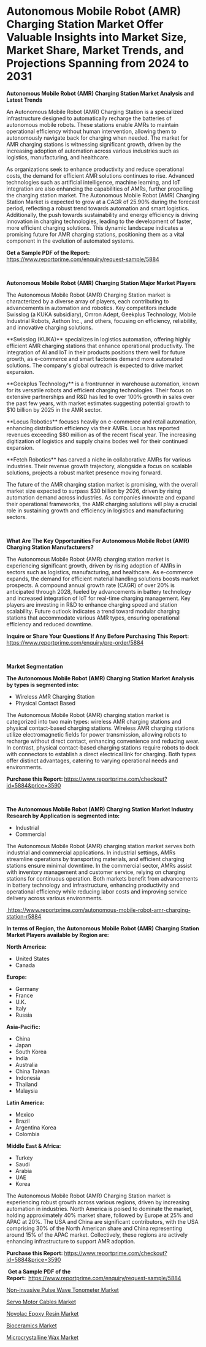 <p><h1>Autonomous Mobile Robot (AMR) Charging Station Market Offer Valuable Insights into Market Size, Market Share, Market Trends, and Projections Spanning from 2024 to 2031</h1></p><p><strong>Autonomous Mobile Robot (AMR) Charging Station Market Analysis and Latest Trends</strong></p>
<p><p>An Autonomous Mobile Robot (AMR) Charging Station is a specialized infrastructure designed to automatically recharge the batteries of autonomous mobile robots. These stations enable AMRs to maintain operational efficiency without human intervention, allowing them to autonomously navigate back for charging when needed. The market for AMR charging stations is witnessing significant growth, driven by the increasing adoption of automation across various industries such as logistics, manufacturing, and healthcare.</p><p>As organizations seek to enhance productivity and reduce operational costs, the demand for efficient AMR solutions continues to rise. Advanced technologies such as artificial intelligence, machine learning, and IoT integration are also enhancing the capabilities of AMRs, further propelling the charging station market. The Autonomous Mobile Robot (AMR) Charging Station Market is expected to grow at a CAGR of 25.90% during the forecast period, reflecting a robust trend towards automation and smart logistics. Additionally, the push towards sustainability and energy efficiency is driving innovation in charging technologies, leading to the development of faster, more efficient charging solutions. This dynamic landscape indicates a promising future for AMR charging stations, positioning them as a vital component in the evolution of automated systems.</p></p>
<p><strong>Get a Sample PDF of the Report:&nbsp;</strong> <a href="https://www.reportprime.com/enquiry/request-sample/5884">https://www.reportprime.com/enquiry/request-sample/5884</a></p>
<p>&nbsp;</p>
<p><strong>Autonomous Mobile Robot (AMR) Charging Station Major Market Players</strong></p>
<p><p>The Autonomous Mobile Robot (AMR) Charging Station market is characterized by a diverse array of players, each contributing to advancements in automation and robotics. Key competitors include Swisslog (a KUKA subsidiary), Omron Adept, Geekplus Technology, Mobile Industrial Robots, Aethon Inc., and others, focusing on efficiency, reliability, and innovative charging solutions.</p><p>**Swisslog (KUKA)** specializes in logistics automation, offering highly efficient AMR charging stations that enhance operational productivity. The integration of AI and IoT in their products positions them well for future growth, as e-commerce and smart factories demand more automated solutions. The company's global outreach is expected to drive market expansion.</p><p>**Geekplus Technology** is a frontrunner in warehouse automation, known for its versatile robots and efficient charging technologies. Their focus on extensive partnerships and R&D has led to over 100% growth in sales over the past few years, with market estimates suggesting potential growth to $10 billion by 2025 in the AMR sector.</p><p>**Locus Robotics** focuses heavily on e-commerce and retail automation, enhancing distribution efficiency via their AMRs. Locus has reported revenues exceeding $80 million as of the recent fiscal year. The increasing digitization of logistics and supply chains bodes well for their continued expansion.</p><p>**Fetch Robotics** has carved a niche in collaborative AMRs for various industries. Their revenue growth trajectory, alongside a focus on scalable solutions, projects a robust market presence moving forward.</p><p>The future of the AMR charging station market is promising, with the overall market size expected to surpass $30 billion by 2026, driven by rising automation demand across industries. As companies innovate and expand their operational frameworks, the AMR charging solutions will play a crucial role in sustaining growth and efficiency in logistics and manufacturing sectors.</p></p>
<p>&nbsp;</p>
<p><strong>What Are The Key Opportunities For Autonomous Mobile Robot (AMR) Charging Station Manufacturers?</strong></p>
<p><p>The Autonomous Mobile Robot (AMR) charging station market is experiencing significant growth, driven by rising adoption of AMRs in sectors such as logistics, manufacturing, and healthcare. As e-commerce expands, the demand for efficient material handling solutions boosts market prospects. A compound annual growth rate (CAGR) of over 20% is anticipated through 2028, fueled by advancements in battery technology and increased integration of IoT for real-time charging management. Key players are investing in R&D to enhance charging speed and station scalability. Future outlook indicates a trend toward modular charging stations that accommodate various AMR types, ensuring operational efficiency and reduced downtime.</p></p>
<p><strong>Inquire or Share Your Questions If Any Before Purchasing This Report:</strong> <a href="https://www.reportprime.com/enquiry/pre-order/5884">https://www.reportprime.com/enquiry/pre-order/5884</a></p>
<p>&nbsp;</p>
<p><strong>Market Segmentation</strong></p>
<p><strong>The Autonomous Mobile Robot (AMR) Charging Station Market Analysis by types is segmented into:</strong></p>
<p><ul><li>Wireless AMR Charging Station</li><li>Physical Contact Based</li></ul></p>
<p><p>The Autonomous Mobile Robot (AMR) charging station market is categorized into two main types: wireless AMR charging stations and physical contact-based charging stations. Wireless AMR charging stations utilize electromagnetic fields for power transmission, allowing robots to recharge without direct contact, enhancing convenience and reducing wear. In contrast, physical contact-based charging stations require robots to dock with connectors to establish a direct electrical link for charging. Both types offer distinct advantages, catering to varying operational needs and environments.</p></p>
<p><strong>Purchase this Report:&nbsp;</strong><a href="https://www.reportprime.com/checkout?id=5884&price=3590">https://www.reportprime.com/checkout?id=5884&price=3590</a></p>
<p>&nbsp;</p>
<p><strong>The Autonomous Mobile Robot (AMR) Charging Station Market Industry Research by Application is segmented into:</strong></p>
<p><ul><li>Industrial</li><li>Commercial</li></ul></p>
<p><p>The Autonomous Mobile Robot (AMR) charging station market serves both industrial and commercial applications. In industrial settings, AMRs streamline operations by transporting materials, and efficient charging stations ensure minimal downtime. In the commercial sector, AMRs assist with inventory management and customer service, relying on charging stations for continuous operation. Both markets benefit from advancements in battery technology and infrastructure, enhancing productivity and operational efficiency while reducing labor costs and improving service delivery across various environments.</p></p>
<p><a href="https://www.reportprime.com/autonomous-mobile-robot-amr-charging-station-r5884">&nbsp;https://www.reportprime.com/autonomous-mobile-robot-amr-charging-station-r5884</a></p>
<p><strong>In terms of Region, the Autonomous Mobile Robot (AMR) Charging Station Market Players available by Region are:</strong></p>
<p>
    <p> <strong> North America: </strong>
        <ul>
            <li>United States</li>
            <li>Canada</li>
        </ul>
        </p> 
    <p> <strong> Europe: </strong>
        <ul>
            <li>Germany</li>
            <li>France</li>
            <li>U.K.</li>
            <li>Italy</li>
            <li>Russia</li>
        </ul>
        </p> 
    <p> <strong> Asia-Pacific: </strong>
        <ul>
            <li>China</li>
            <li>Japan</li>
            <li>South Korea</li>
            <li>India</li>
            <li>Australia</li>
            <li>China Taiwan</li>
            <li>Indonesia</li>
            <li>Thailand</li>
            <li>Malaysia</li>
        </ul>
        </p> 
    <p> <strong> Latin America: </strong>
        <ul>
            <li>Mexico</li>
            <li>Brazil</li>
            <li>Argentina Korea</li>
            <li>Colombia</li>
        </ul>
        </p> 
    <p> <strong> Middle East & Africa: </strong>
        <ul>
            <li>Turkey</li>
            <li>Saudi</li>
            <li>Arabia</li>
            <li>UAE</li>
            <li>Korea</li>
        </ul>
    </p>
    </p>
<p><p>The Autonomous Mobile Robot (AMR) Charging Station market is experiencing robust growth across various regions, driven by increasing automation in industries. North America is poised to dominate the market, holding approximately 40% market share, followed by Europe at 25% and APAC at 20%. The USA and China are significant contributors, with the USA comprising 30% of the North American share and China representing around 15% of the APAC market. Collectively, these regions are actively enhancing infrastructure to support AMR adoption.</p></p>
<p><strong>Purchase this Report: </strong><a href="https://www.reportprime.com/checkout?id=5884&price=3590">https://www.reportprime.com/checkout?id=5884&price=3590</a></p>
<p>&nbsp;<strong>Get a Sample PDF of the Report:&nbsp;&nbsp;</strong><a href="https://www.reportprime.com/enquiry/request-sample/5884">https://www.reportprime.com/enquiry/request-sample/5884</a></p>
<p><strong></strong></p>
<p><p><a href="https://issuu.com/reportprime-2/docs/non-invasive-pulse-wave-tonometer-m_d4f41b3e3297af">Non-invasive Pulse Wave Tonometer Market</a></p><p><a href="https://medium.com/@charlesporter2662/global-servo-motor-cables-market-landscape-future-trends-and-market-strategic-forecast-2024-2031-62771be6ceb0">Servo Motor Cables Market</a></p><p><a href="https://medium.com/@marisolking1/future-insights-into-the-novolac-epoxy-resin-market-trends-and-regional-analysis-for-the-year-493953dd62e5">Novolac Epoxy Resin Market</a></p><p><a href="https://www.linkedin.com/pulse/bioceramics-market-investigation-industry-evolution-forecast-bbefe?trackingId=5zTbRfYQQeGTUDS%2FLVtqng%3D%3D">Bioceramics Market</a></p><p><a href="https://www.linkedin.com/pulse/microcrystalline-wax-market-global-regional-analysis-2024-ffdje?trackingId=ZTGxEUWURSSHH%2Bzw6NQg8A%3D%3D">Microcrystalline Wax Market</a></p></p>